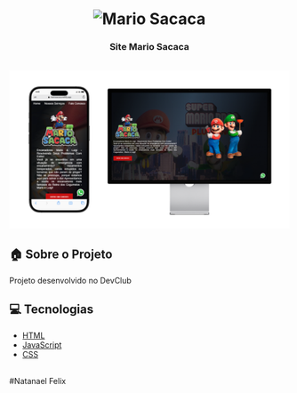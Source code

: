 <h1 align="center">
  <img src="https://github.com/eloisasacaca/irmaos-mario/blob/master/img/cabe%C3%A7a.png?raw=true" alt="Mario Sacaca" width="250px">
</h1>

<h3 align="center">
  Site Mario Sacaca
</h3>

<br>

<img alt="Layout" src="https://github.com/eloisasacaca/irmaos-mario/blob/master/img/marios.png?raw=true">
<br>


## :house: Sobre o Projeto

Projeto desenvolvido no DevClub
<br>

## :computer: Tecnologias
- [HTML](https://www.html.org.in/)
- [JavaScript](https://js.org/)
- [CSS](https://www.css.org/)
<br>
#Natanael Felix

